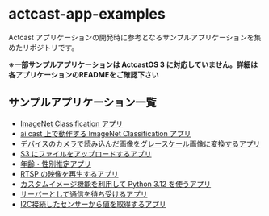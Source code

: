 # actcast-app-examples

Actcast アプリケーションの開発時に参考となるサンプルアプリケーションを集めたリポジトリです。

**※一部サンプルアプリケーションは ActcastOS 3 に対応していません。詳細は各アプリケーションのREADMEをご確認下さい**

## サンプルアプリケーション一覧

- [ImageNet Classification アプリ](imagenet-classification-for-raspi/)
- [ai cast 上で動作する ImageNet Classification アプリ](imagenet-classification-for-aicast/)
- [デバイスのカメラで読み込んだ画像をグレースケール画像に変換するアプリ](convert-camera-image-to-grayscale/)
- [S3 にファイルをアップロードするアプリ](file-upload-to-s3/)
- [年齢・性別推定アプリ](visitors-age-and-gender-analysis/)
- [RTSP の映像を再生するアプリ](rtsp-player/)
- [カスタムイメージ機能を利用して Python 3.12 を使うアプリ](custom-image/)
- [サーバーとして通信を待ち受けるアプリ](published-port/)
- [I2C接続したセンサーから値を取得するアプリ](i2c-sensor/)
